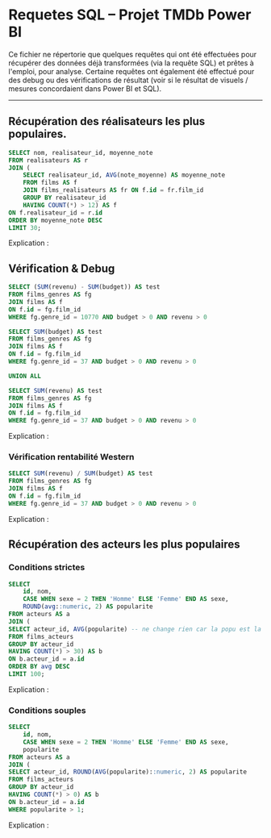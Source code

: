 # Requetes SQL – Projet TMDb Power BI

Ce fichier ne répertorie que quelques requêtes qui ont été effectuées pour récupérer des données déjà transformées (via la requête SQL) et prêtes à l'emploi, pour analyse. Certaine requêtes ont également été effectué pour des debug ou des vérifications de résultat (voir si le résultat de visuels / mesures concordaient dans Power BI et SQL).

---

## Récupération des réalisateurs les plus populaires. 

```SQL
SELECT nom, realisateur_id, moyenne_note 
FROM realisateurs AS r
JOIN (
	SELECT realisateur_id, AVG(note_moyenne) AS moyenne_note
	FROM films AS f
	JOIN films_realisateurs AS fr ON f.id = fr.film_id 
	GROUP BY realisateur_id
	HAVING COUNT(*) > 12) AS f
ON f.realisateur_id = r.id 
ORDER BY moyenne_note DESC
LIMIT 30;
```

Explication : 


## Vérification & Debug

```SQL
SELECT (SUM(revenu) - SUM(budget)) AS test
FROM films_genres AS fg
JOIN films AS f
ON f.id = fg.film_id 
WHERE fg.genre_id = 10770 AND budget > 0 AND revenu > 0
```

```SQL
SELECT SUM(budget) AS test
FROM films_genres AS fg
JOIN films AS f
ON f.id = fg.film_id 
WHERE fg.genre_id = 37 AND budget > 0 AND revenu > 0

UNION ALL 

SELECT SUM(revenu) AS test
FROM films_genres AS fg
JOIN films AS f
ON f.id = fg.film_id 
WHERE fg.genre_id = 37 AND budget > 0 AND revenu > 0
```

Explication : 

### Vérification rentabilité Western

```SQL
SELECT SUM(revenu) / SUM(budget) AS test
FROM films_genres AS fg
JOIN films AS f
ON f.id = fg.film_id 
WHERE fg.genre_id = 37 AND budget > 0 AND revenu > 0
```

Explication : 

## Récupération des acteurs les plus populaires

### Conditions strictes 

```SQL
SELECT 
	id, nom,
	CASE WHEN sexe = 2 THEN 'Homme' ELSE 'Femme' END AS sexe, 
	ROUND(avg::numeric, 2) AS popularite
FROM acteurs AS a
JOIN (
SELECT acteur_id, AVG(popularite) -- ne change rien car la popu est la même pour tte les lignes d'un acteurs ** 
FROM films_acteurs 
GROUP BY acteur_id
HAVING COUNT(*) > 30) AS b
ON b.acteur_id = a.id
ORDER BY avg DESC 
LIMIT 100; 
```

Explication : 

### Conditions souples

```SQL
SELECT 
	id, nom,
	CASE WHEN sexe = 2 THEN 'Homme' ELSE 'Femme' END AS sexe, 
	popularite
FROM acteurs AS a
JOIN (
SELECT acteur_id, ROUND(AVG(popularite)::numeric, 2) AS popularite
FROM films_acteurs 
GROUP BY acteur_id
HAVING COUNT(*) > 0) AS b
ON b.acteur_id = a.id
WHERE popularite > 1; 
```

Explication : 

